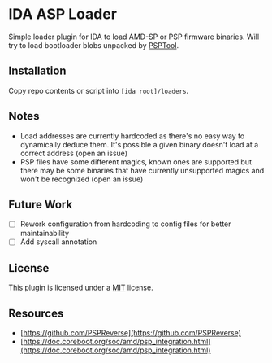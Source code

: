 # IDA ASP Loader
Simple loader plugin for IDA to load AMD-SP or PSP firmware binaries. Will try to load bootloader blobs unpacked by [PSPTool](https://github.com/PSPReverse/PSPTool).

## Installation
Copy repo contents or script into `[ida root]/loaders`.

## Notes
- Load addresses are currently hardcoded as there's no easy way to dynamically deduce them. It's possible a given binary doesn't load at a correct address (open an issue)
- PSP files have some different magics, known ones are supported but there may be some binaries that have currently unsupported magics and won't be recognized (open an issue)

## Future Work
- [ ] Rework configuration from hardcoding to config files for better maintainability
- [ ] Add syscall annotation

## License
This plugin is licensed under a [MIT](LICENSE) license.

## Resources
- [https://github.com/PSPReverse](https://github.com/PSPReverse)
- [https://doc.coreboot.org/soc/amd/psp_integration.html](https://doc.coreboot.org/soc/amd/psp_integration.html)
